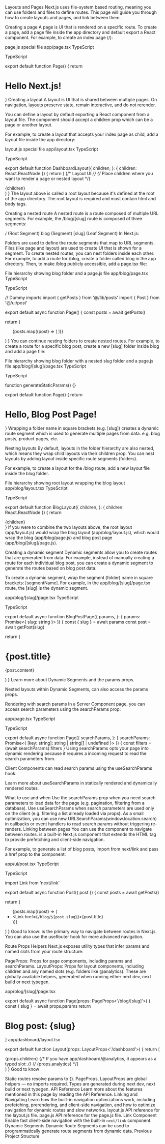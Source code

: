 Layouts and Pages
Next.js uses file-system based routing, meaning you can use folders and files to define routes. This page will guide you through how to create layouts and pages, and link between them.

Creating a page
A page is UI that is rendered on a specific route. To create a page, add a page file inside the app directory and default export a React component. For example, to create an index page (/):

page.js special file
app/page.tsx
TypeScript

TypeScript

export default function Page() {
  return <h1>Hello Next.js!</h1>
}
Creating a layout
A layout is UI that is shared between multiple pages. On navigation, layouts preserve state, remain interactive, and do not rerender.

You can define a layout by default exporting a React component from a layout file. The component should accept a children prop which can be a page or another layout.

For example, to create a layout that accepts your index page as child, add a layout file inside the app directory:

layout.js special file
app/layout.tsx
TypeScript

TypeScript

export default function DashboardLayout({
  children,
}: {
  children: React.ReactNode
}) {
  return (
    <html lang="en">
      <body>
        {/* Layout UI */}
        {/* Place children where you want to render a page or nested layout */}
        <main>{children}</main>
      </body>
    </html>
  )
}
The layout above is called a root layout because it's defined at the root of the app directory. The root layout is required and must contain html and body tags.

Creating a nested route
A nested route is a route composed of multiple URL segments. For example, the /blog/[slug] route is composed of three segments:

/ (Root Segment)
blog (Segment)
[slug] (Leaf Segment)
In Next.js:

Folders are used to define the route segments that map to URL segments.
Files (like page and layout) are used to create UI that is shown for a segment.
To create nested routes, you can nest folders inside each other. For example, to add a route for /blog, create a folder called blog in the app directory. Then, to make /blog publicly accessible, add a page.tsx file:

File hierarchy showing blog folder and a page.js file
app/blog/page.tsx
TypeScript

TypeScript

// Dummy imports
import { getPosts } from '@/lib/posts'
import { Post } from '@/ui/post'
 
export default async function Page() {
  const posts = await getPosts()
 
  return (
    <ul>
      {posts.map((post) => (
        <Post key={post.id} post={post} />
      ))}
    </ul>
  )
}
You can continue nesting folders to create nested routes. For example, to create a route for a specific blog post, create a new [slug] folder inside blog and add a page file:

File hierarchy showing blog folder with a nested slug folder and a page.js file
app/blog/[slug]/page.tsx
TypeScript

TypeScript

function generateStaticParams() {}
 
export default function Page() {
  return <h1>Hello, Blog Post Page!</h1>
}
Wrapping a folder name in square brackets (e.g. [slug]) creates a dynamic route segment which is used to generate multiple pages from data. e.g. blog posts, product pages, etc.

Nesting layouts
By default, layouts in the folder hierarchy are also nested, which means they wrap child layouts via their children prop. You can nest layouts by adding layout inside specific route segments (folders).

For example, to create a layout for the /blog route, add a new layout file inside the blog folder.

File hierarchy showing root layout wrapping the blog layout
app/blog/layout.tsx
TypeScript

TypeScript

export default function BlogLayout({
  children,
}: {
  children: React.ReactNode
}) {
  return <section>{children}</section>
}
If you were to combine the two layouts above, the root layout (app/layout.js) would wrap the blog layout (app/blog/layout.js), which would wrap the blog (app/blog/page.js) and blog post page (app/blog/[slug]/page.js).

Creating a dynamic segment
Dynamic segments allow you to create routes that are generated from data. For example, instead of manually creating a route for each individual blog post, you can create a dynamic segment to generate the routes based on blog post data.

To create a dynamic segment, wrap the segment (folder) name in square brackets: [segmentName]. For example, in the app/blog/[slug]/page.tsx route, the [slug] is the dynamic segment.

app/blog/[slug]/page.tsx
TypeScript

TypeScript

export default async function BlogPostPage({
  params,
}: {
  params: Promise<{ slug: string }>
}) {
  const { slug } = await params
  const post = await getPost(slug)
 
  return (
    <div>
      <h1>{post.title}</h1>
      <p>{post.content}</p>
    </div>
  )
}
Learn more about Dynamic Segments and the params props.

Nested layouts within Dynamic Segments, can also access the params props.

Rendering with search params
In a Server Component page, you can access search parameters using the searchParams prop:

app/page.tsx
TypeScript

TypeScript

export default async function Page({
  searchParams,
}: {
  searchParams: Promise<{ [key: string]: string | string[] | undefined }>
}) {
  const filters = (await searchParams).filters
}
Using searchParams opts your page into dynamic rendering because it requires a incoming request to read the search parameters from.

Client Components can read search params using the useSearchParams hook.

Learn more about useSearchParams in statically rendered and dynamically rendered routes.

What to use and when
Use the searchParams prop when you need search parameters to load data for the page (e.g. pagination, filtering from a database).
Use useSearchParams when search parameters are used only on the client (e.g. filtering a list already loaded via props).
As a small optimization, you can use new URLSearchParams(window.location.search) in callbacks or event handlers to read search params without triggering re-renders.
Linking between pages
You can use the <Link> component to navigate between routes. <Link> is a built-in Next.js component that extends the HTML <a> tag to provide prefetching and client-side navigation.

For example, to generate a list of blog posts, import <Link> from next/link and pass a href prop to the component:

app/ui/post.tsx
TypeScript

TypeScript

import Link from 'next/link'
 
export default async function Post({ post }) {
  const posts = await getPosts()
 
  return (
    <ul>
      {posts.map((post) => (
        <li key={post.slug}>
          <Link href={`/blog/${post.slug}`}>{post.title}</Link>
        </li>
      ))}
    </ul>
  )
}
Good to know: <Link> is the primary way to navigate between routes in Next.js. You can also use the useRouter hook for more advanced navigation.

Route Props Helpers
Next.js exposes utility types that infer params and named slots from your route structure:

PageProps: Props for page components, including params and searchParams.
LayoutProps: Props for layout components, including children and any named slots (e.g. folders like @analytics).
These are globally available helpers, generated when running either next dev, next build or next typegen.

app/blog/[slug]/page.tsx

export default async function Page(props: PageProps<'/blog/[slug]'>) {
  const { slug } = await props.params
  return <h1>Blog post: {slug}</h1>
}
app/dashboard/layout.tsx

export default function Layout(props: LayoutProps<'/dashboard'>) {
  return (
    <section>
      {props.children}
      {/* If you have app/dashboard/@analytics, it appears as a typed slot: */}
      {/* {props.analytics} */}
    </section>
  )
}
Good to know

Static routes resolve params to {}.
PageProps, LayoutProps are global helpers — no imports required.
Types are generated during next dev, next build or next typegen.
API Reference
Learn more about the features mentioned in this page by reading the API Reference.
Linking and Navigating
Learn how the built-in navigation optimizations work, including prefetching, prerendering, and client-side navigation, and how to optimize navigation for dynamic routes and slow networks.
layout.js
API reference for the layout.js file.
page.js
API reference for the page.js file.
Link Component
Enable fast client-side navigation with the built-in `next/link` component.
Dynamic Segments
Dynamic Route Segments can be used to programmatically generate route segments from dynamic data.
Previous
Project Structure
